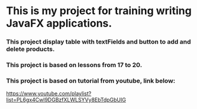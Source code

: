 # This is my project for training writing JavaFX applications.
### This project display table with textFields and button to add and delete products.
### This project is based on lessons from 17 to 20.

### This project is based on tutorial from youtube, link below:
https://www.youtube.com/playlist?list=PL6gx4Cwl9DGBzfXLWLSYVy8EbTdpGbUIG